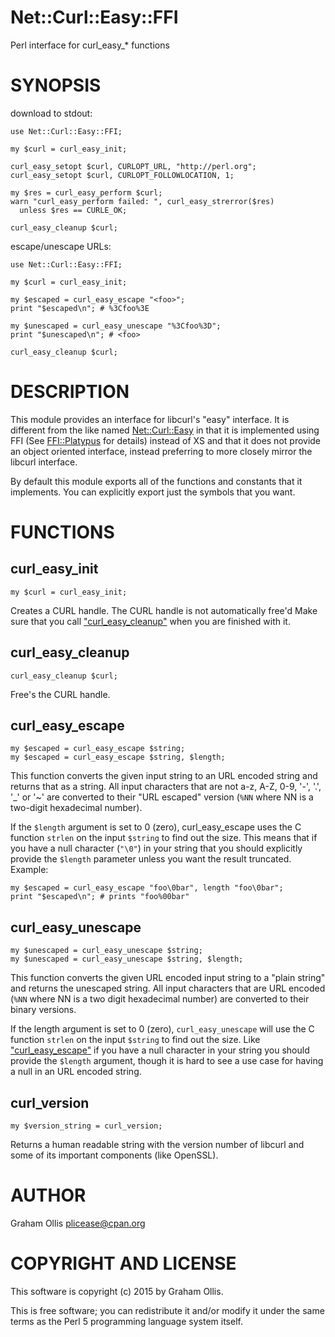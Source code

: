 # Net::Curl::Easy::FFI

Perl interface for curl\_easy\_\* functions

# SYNOPSIS

download to stdout:

    use Net::Curl::Easy::FFI;
    
    my $curl = curl_easy_init;
    
    curl_easy_setopt $curl, CURLOPT_URL, "http://perl.org";
    curl_easy_setopt $curl, CURLOPT_FOLLOWLOCATION, 1;
    
    my $res = curl_easy_perform $curl;
    warn "curl_easy_perform failed: ", curl_easy_strerror($res)
      unless $res == CURLE_OK;
    
    curl_easy_cleanup $curl;

escape/unescape URLs:

    use Net::Curl::Easy::FFI;
    
    my $curl = curl_easy_init;
    
    my $escaped = curl_easy_escape "<foo>";
    print "$escaped\n"; # %3Cfoo%3E
    
    my $unescaped = curl_easy_unescape "%3Cfoo%3D";
    print "$unescaped\n"; # <foo>
    
    curl_easy_cleanup $curl;

# DESCRIPTION

This module provides an interface for libcurl's "easy" interface.  It is 
different from the like named [Net::Curl::Easy](https://metacpan.org/pod/Net::Curl::Easy) in that it is 
implemented using FFI (See [FFI::Platypus](https://metacpan.org/pod/FFI::Platypus) for details) instead of XS 
and that it does not provide an object oriented interface, instead 
preferring to more closely mirror the libcurl interface.

By default this module exports all of the functions and constants that 
it implements.  You can explicitly export just the symbols that you 
want.

# FUNCTIONS

## curl\_easy\_init

    my $curl = curl_easy_init;

Creates a CURL handle.  The CURL handle is not automatically free'd Make 
sure that you call ["curl\_easy\_cleanup"](#curl_easy_cleanup) when you are finished with it.

## curl\_easy\_cleanup

    curl_easy_cleanup $curl;

Free's the CURL handle.

## curl\_easy\_escape

    my $escaped = curl_easy_escape $string;
    my $escaped = curl_easy_escape $string, $length;

This function converts the given input string to an URL encoded string 
and returns that as a string. All input characters that are not a-z, 
A-Z, 0-9, '-', '.', '\_' or '~' are converted to their "URL escaped" 
version (`%NN` where NN is a two-digit hexadecimal number).

If the `$length` argument is set to 0 (zero), curl\_easy\_escape uses the 
C function `strlen` on the input `$string` to find out the size.  This 
means that if you have a null character (`"\0"`) in your string that 
you should explicitly provide the `$length` parameter unless you want 
the result truncated.  Example:

    my $escaped = curl_easy_escape "foo\0bar", length "foo\0bar";
    print "$escaped\n"; # prints "foo%00bar"

## curl\_easy\_unescape

    my $unescaped = curl_easy_unescape $string;
    my $unescaped = curl_easy_unescape $string, $length;

This function converts the given URL encoded input string to a "plain 
string" and returns the unescaped string.  All input characters that are 
URL encoded (`%NN` where NN is a two digit hexadecimal number) are 
converted to their binary versions.

If the length argument is set to 0 (zero), `curl_easy_unescape` will 
use the C function `strlen` on the input `$string` to find out the 
size.  Like ["curl\_easy\_escape"](#curl_easy_escape) if you have a null character in your 
string you should provide the `$length` argument, though it is hard to 
see a use case for having a null in an URL encoded string.

## curl\_version

    my $version_string = curl_version;

Returns a human readable string with the version number of libcurl and 
some of its important components (like OpenSSL).

# AUTHOR

Graham Ollis <plicease@cpan.org>

# COPYRIGHT AND LICENSE

This software is copyright (c) 2015 by Graham Ollis.

This is free software; you can redistribute it and/or modify it under
the same terms as the Perl 5 programming language system itself.
